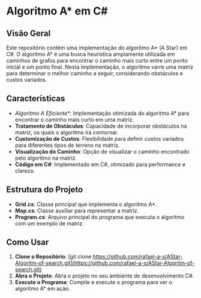# Algoritmo A* em C#

## Visão Geral

Este repositório contém uma implementação do algoritmo A* (A Star) em C#. O algoritmo A* é uma busca heurística amplamente utilizada em caminhos de grafos para encontrar o caminho mais curto entre um ponto inicial e um ponto final. Nesta implementação, o algoritmo varre uma matriz para determinar o melhor caminho a seguir, considerando obstáculos e custos variados.

## Características

- **Algoritmo A* Eficiente**: Implementação otimizada do algoritmo A* para encontrar o caminho mais curto em uma matriz.
- **Tratamento de Obstáculos**: Capacidade de incorporar obstáculos na matriz, os quais o algoritmo irá contornar.
- **Customização de Custos**: Flexibilidade para definir custos variados para diferentes tipos de terreno na matriz.
- **Visualização do Caminho**: Opção de visualizar o caminho encontrado pelo algoritmo na matriz.
- **Código em C#**: Implementado em C#, otimizado para performance e clareza.

## Estrutura do Projeto

- **Grid.cs**: Classe principal que implementa o algoritmo A*.
- **Map.cs**: Classe auxiliar para representar a matriz.
- **Program.cs**: Arquivo principal do programa que executa o algoritmo com um exemplo de matriz.

## Como Usar

1. **Clone o Repositório**: [git clone https://github.com/rafael-a-s/AStar-Algoritm-of-search.git](https://github.com/rafael-a-s/AStar-Algoritm-of-search.git)
2. **Abra o Projeto**: Abra o projeto no seu ambiente de desenvolvimento C#.
3. **Execute o Programa**: Compile e execute o programa para ver o algoritmo A* em ação.

